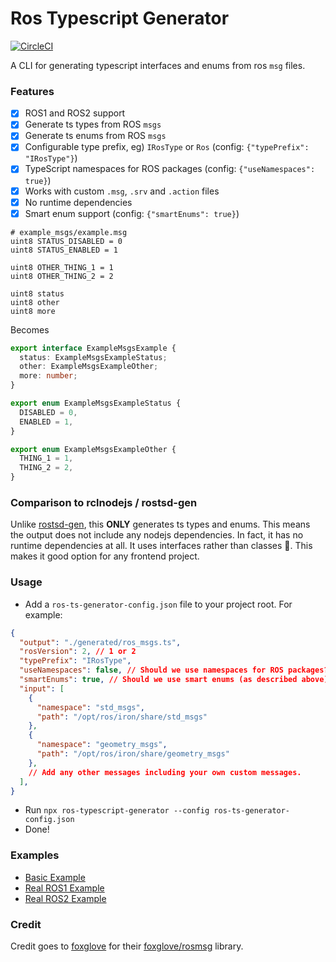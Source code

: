 # Ros Typescript Generator

[![CircleCI](https://circleci.com/gh/Greenroom-Robotics/ros-typescript-generator/tree/master.svg?style=svg)](https://circleci.com/gh/Greenroom-Robotics/ros-typescript-generator/tree/master)

A CLI for generating typescript interfaces and enums from ros `msg` files. 

### Features

- [x] ROS1 and ROS2 support
- [x] Generate ts types from ROS `msgs`
- [x] Generate ts enums from ROS `msgs`
- [x] Configurable type prefix, eg) `IRosType` or `Ros` (config: `{"typePrefix": "IRosType"}`)
- [x] TypeScript namespaces for ROS packages (config: `{"useNamespaces": true}`)
- [x] Works with custom `.msg`, `.srv` and `.action` files 
- [x] No runtime dependencies
- [x] Smart enum support (config: `{"smartEnums": true}`)

```msg
# example_msgs/example.msg
uint8 STATUS_DISABLED = 0 
uint8 STATUS_ENABLED = 1

uint8 OTHER_THING_1 = 1
uint8 OTHER_THING_2 = 2

uint8 status
uint8 other
uint8 more
```

Becomes
```ts
export interface ExampleMsgsExample {
  status: ExampleMsgsExampleStatus;
  other: ExampleMsgsExampleOther;
  more: number;
}

export enum ExampleMsgsExampleStatus {
  DISABLED = 0,
  ENABLED = 1,
}

export enum ExampleMsgsExampleOther {
  THING_1 = 1,
  THING_2 = 2,
}
```
### Comparison to rclnodejs / rostsd-gen

Unlike [rostsd-gen](https://github.com/RobotWebTools/rclnodejs/tree/develop/rostsd_gen), this **ONLY** generates ts types and enums. This means the output does not include any nodejs dependencies. In fact, it has no runtime dependencies at all. It uses interfaces rather than classes 🙂. This makes it good option for any frontend project.

### Usage

- Add a `ros-ts-generator-config.json` file to your project root. For example:

```json
{
  "output": "./generated/ros_msgs.ts",
  "rosVersion": 2, // 1 or 2
  "typePrefix": "IRosType",
  "useNamespaces": false, // Should we use namespaces for ROS packages?
  "smartEnums": true, // Should we use smart enums (as described above)
  "input": [
    {
      "namespace": "std_msgs",
      "path": "/opt/ros/iron/share/std_msgs"
    },
    {
      "namespace": "geometry_msgs",
      "path": "/opt/ros/iron/share/geometry_msgs"
    },
    // Add any other messages including your own custom messages.
  ],
}
```
- Run `npx ros-typescript-generator --config ros-ts-generator-config.json`
- Done!

### Examples

* [Basic Example](./examples/basic)
* [Real ROS1 Example](./examples/real-ros1)
* [Real ROS2 Example](./examples/real-ros2)

### Credit

Credit goes to [foxglove](https://github.com/foxglove) for their [foxglove/rosmsg](https://github.com/foxglove/rosmsg) library.
